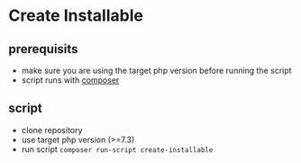 # Create Installable

## prerequisits

- make sure you are using the target php version before running the script
- script runs with [composer](https://getcomposer.org/)

## script

- clone repository
- use target php version (>=7.3)
- run script `composer run-script create-installable`

